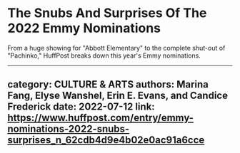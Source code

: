 # The Snubs And Surprises Of The 2022 Emmy Nominations

From a huge showing for "Abbott Elementary" to the complete shut-out of "Pachinko," HuffPost breaks down this year's Emmy nominations.

---
category: CULTURE & ARTS
authors: Marina Fang, Elyse Wanshel, Erin E. Evans, and Candice Frederick
date: 2022-07-12
link: https://www.huffpost.com/entry/emmy-nominations-2022-snubs-surprises_n_62cdb4d9e4b02e0ac91a6cce
---
